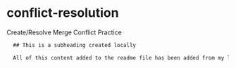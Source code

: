 # conflict-resolution
Create/Resolve Merge Conflict Practice

```md
  ## This is a subheading created locally

  All of this content added to the readme file has been added from my local Git repository.
  ```
